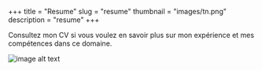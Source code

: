 +++
title = "Resume"
slug = "resume"
thumbnail = "images/tn.png"
description = "resume"
+++

Consultez mon CV si vous voulez en savoir plus sur mon expérience et mes compétences dans ce domaine.

![image alt text](/Raktim_CV.jpg)


